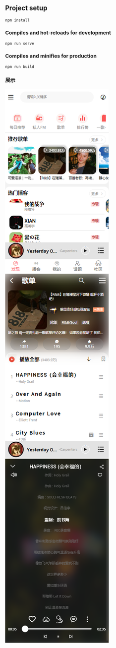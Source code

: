 

## Project setup
```
npm install
```

### Compiles and hot-reloads for development
```
npm run serve
```

### Compiles and minifies for production
```
npm run build
```

### 展示
![输入图片说明](src/assets/images/shuhaimusichome.png)
![输入图片说明](src/assets/images/shuhaimusic01.png)
![输入图片说明](src/assets/images/shuhaimusic02.png)
